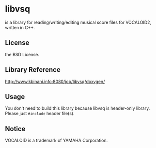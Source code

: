 # libvsq

is a library for reading/writing/editing musical score files for VOCALOID2, written in C++.

## License

the BSD License.

## Library Reference

http://www.kbinani.info:8080/job/libvsq/doxygen/

## Usage

You don't need to build this library because libvsq is header-only library.
Please just `#include` header file(s).

## Notice

VOCALOID is a trademark of YAMAHA Corporation.
